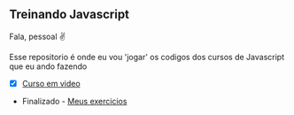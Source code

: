 ## Treinando Javascript 

Fala, pessoal ✌️

Esse repositorio é onde eu vou 'jogar' os codigos dos cursos de Javascript que eu ando fazendo 

- [x] [Curso em video](https://www.youtube.com/playlist?list=PLHz_AreHm4dlsK3Nr9GVvXCbpQyHQl1o1)
-  Finalizado - [Meus exercicios](https://github.com/MilenaCarecho/treinandoJavascript/tree/master/CursoEmVideo) 
